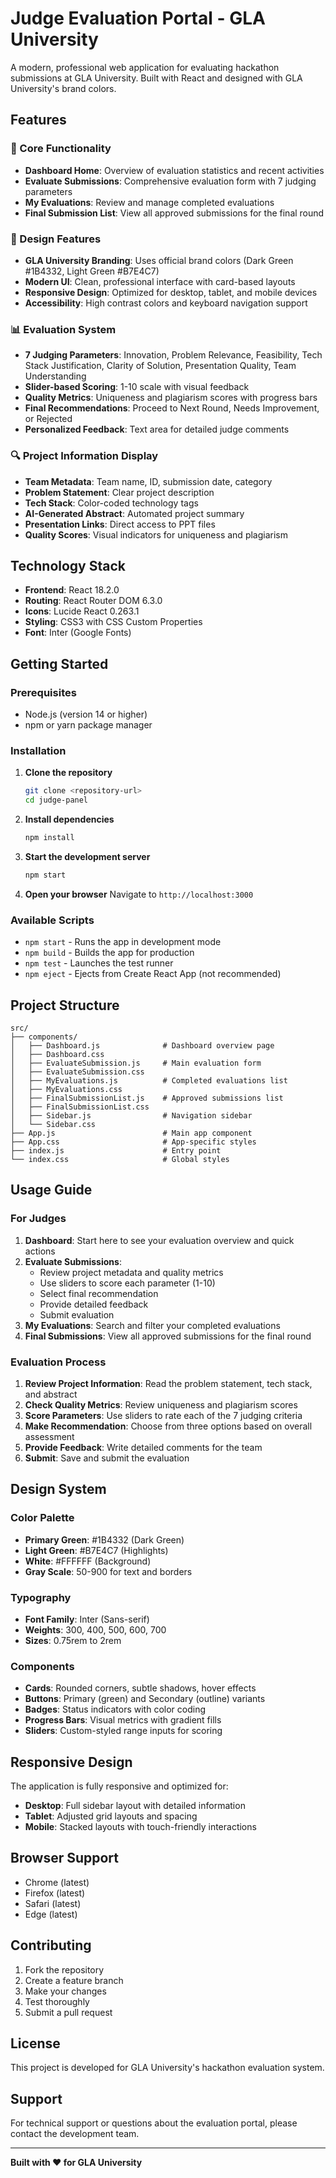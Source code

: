 # Judge Evaluation Portal - GLA University

A modern, professional web application for evaluating hackathon submissions at GLA University. Built with React and designed with GLA University's brand colors.

## Features

### 🎯 Core Functionality
- **Dashboard Home**: Overview of evaluation statistics and recent activities
- **Evaluate Submissions**: Comprehensive evaluation form with 7 judging parameters
- **My Evaluations**: Review and manage completed evaluations
- **Final Submission List**: View all approved submissions for the final round

### 🎨 Design Features
- **GLA University Branding**: Uses official brand colors (Dark Green #1B4332, Light Green #B7E4C7)
- **Modern UI**: Clean, professional interface with card-based layouts
- **Responsive Design**: Optimized for desktop, tablet, and mobile devices
- **Accessibility**: High contrast colors and keyboard navigation support

### 📊 Evaluation System
- **7 Judging Parameters**: Innovation, Problem Relevance, Feasibility, Tech Stack Justification, Clarity of Solution, Presentation Quality, Team Understanding
- **Slider-based Scoring**: 1-10 scale with visual feedback
- **Quality Metrics**: Uniqueness and plagiarism scores with progress bars
- **Final Recommendations**: Proceed to Next Round, Needs Improvement, or Rejected
- **Personalized Feedback**: Text area for detailed judge comments

### 🔍 Project Information Display
- **Team Metadata**: Team name, ID, submission date, category
- **Problem Statement**: Clear project description
- **Tech Stack**: Color-coded technology tags
- **AI-Generated Abstract**: Automated project summary
- **Presentation Links**: Direct access to PPT files
- **Quality Scores**: Visual indicators for uniqueness and plagiarism

## Technology Stack

- **Frontend**: React 18.2.0
- **Routing**: React Router DOM 6.3.0
- **Icons**: Lucide React 0.263.1
- **Styling**: CSS3 with CSS Custom Properties
- **Font**: Inter (Google Fonts)

## Getting Started

### Prerequisites
- Node.js (version 14 or higher)
- npm or yarn package manager

### Installation

1. **Clone the repository**
   ```bash
   git clone <repository-url>
   cd judge-panel
   ```

2. **Install dependencies**
   ```bash
   npm install
   ```

3. **Start the development server**
   ```bash
   npm start
   ```

4. **Open your browser**
   Navigate to `http://localhost:3000`

### Available Scripts

- `npm start` - Runs the app in development mode
- `npm build` - Builds the app for production
- `npm test` - Launches the test runner
- `npm eject` - Ejects from Create React App (not recommended)

## Project Structure

```
src/
├── components/
│   ├── Dashboard.js              # Dashboard overview page
│   ├── Dashboard.css
│   ├── EvaluateSubmission.js     # Main evaluation form
│   ├── EvaluateSubmission.css
│   ├── MyEvaluations.js          # Completed evaluations list
│   ├── MyEvaluations.css
│   ├── FinalSubmissionList.js    # Approved submissions list
│   ├── FinalSubmissionList.css
│   ├── Sidebar.js                # Navigation sidebar
│   └── Sidebar.css
├── App.js                        # Main app component
├── App.css                       # App-specific styles
├── index.js                      # Entry point
└── index.css                     # Global styles
```

## Usage Guide

### For Judges

1. **Dashboard**: Start here to see your evaluation overview and quick actions
2. **Evaluate Submissions**: 
   - Review project metadata and quality metrics
   - Use sliders to score each parameter (1-10)
   - Select final recommendation
   - Provide detailed feedback
   - Submit evaluation
3. **My Evaluations**: Search and filter your completed evaluations
4. **Final Submissions**: View all approved submissions for the final round

### Evaluation Process

1. **Review Project Information**: Read the problem statement, tech stack, and abstract
2. **Check Quality Metrics**: Review uniqueness and plagiarism scores
3. **Score Parameters**: Use sliders to rate each of the 7 judging criteria
4. **Make Recommendation**: Choose from three options based on overall assessment
5. **Provide Feedback**: Write detailed comments for the team
6. **Submit**: Save and submit the evaluation

## Design System

### Color Palette
- **Primary Green**: #1B4332 (Dark Green)
- **Light Green**: #B7E4C7 (Highlights)
- **White**: #FFFFFF (Background)
- **Gray Scale**: 50-900 for text and borders

### Typography
- **Font Family**: Inter (Sans-serif)
- **Weights**: 300, 400, 500, 600, 700
- **Sizes**: 0.75rem to 2rem

### Components
- **Cards**: Rounded corners, subtle shadows, hover effects
- **Buttons**: Primary (green) and Secondary (outline) variants
- **Badges**: Status indicators with color coding
- **Progress Bars**: Visual metrics with gradient fills
- **Sliders**: Custom-styled range inputs for scoring

## Responsive Design

The application is fully responsive and optimized for:
- **Desktop**: Full sidebar layout with detailed information
- **Tablet**: Adjusted grid layouts and spacing
- **Mobile**: Stacked layouts with touch-friendly interactions

## Browser Support

- Chrome (latest)
- Firefox (latest)
- Safari (latest)
- Edge (latest)

## Contributing

1. Fork the repository
2. Create a feature branch
3. Make your changes
4. Test thoroughly
5. Submit a pull request

## License

This project is developed for GLA University's hackathon evaluation system.

## Support

For technical support or questions about the evaluation portal, please contact the development team.

---

**Built with ❤️ for GLA University** 